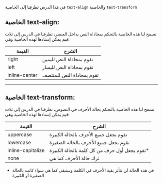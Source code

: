 في هذا الدرس تطرقنا إلى الخاصية `text-align` والخاصية `text-transform`

## الخاصية text-align:
 تسمح لنا هذه الخاصية بالتحكم بمحاذاة النص بداخل العنصر، تطرقنا في الدرس إلى ثلاث قيم يمكن إسنادها لهذه الخاصية وهي:

|القيمة|الشرح|
|---|---|
|right| تقوم بمحاذاة النص لليمين|
|left| تقوم بمحاذاة النص لليسار|
|inline-center|  تقوم بمحاذاة النص للمنتصف|


---

## الخاصية text-transform:
 تسمح لنا هذه الخاصية بالتحكم بحالة الأحرف في النصوص، تطرقنا في الدرس إلى ثلاث قيم يمكن إسنادها لهذه الخاصية وهي:

|القيمة|الشرح|
|---|---|
|uppercase|  تقوم بجعل جميع الأحرف بالحالة الكبيرة|
|lowercase| تقوم بجعل جميع الأحرف بالحالة الصغيرة|
|inline-capitalize|  تقوم بجعل أول حرف من كل كلمة بالحالة الكبيرة*|
|none| ترك حالة الأحرف كما هي|


* في هذه الحالة لن تتأثر بقية الأحرف في الكلمة وستبقى كما هي سواء كانت بالحالة الصغيرة أو الكبيرة
